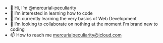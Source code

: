 - 👋 Hi, I’m @mercurial-peculiarity
- 👀 I’m interested in learning how to code
- 🌱 I’m currently learning the very basics of Web Development
- 💞️ I’m looking to collaborate on nothing at the moment I'm brand new to coding
- 📫 How to reach me mercurialpeculiarity@icloud.com

<!---
mercurial-peculiarity/mercurial-peculiarity is a ✨ special ✨ repository because its `README.md` (this file) appears on your GitHub profile.
You can click the Preview link to take a look at your changes.
--->
